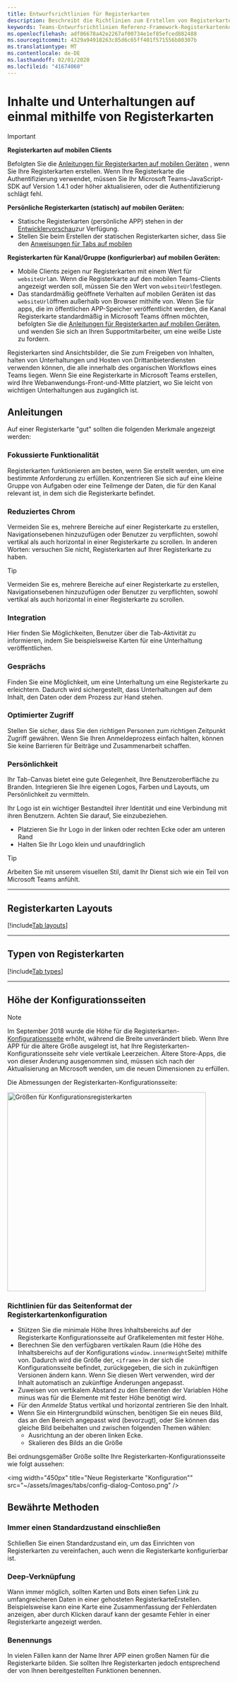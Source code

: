 ```yaml
---
title: Entwurfsrichtlinien für Registerkarten
description: Beschreibt die Richtlinien zum Erstellen von Registerkarten für Inhalt und Zusammenarbeit.
keywords: Teams-Entwurfsrichtlinien Referenz-Framework-Registerkartenkonfiguration
ms.openlocfilehash: adf86678a42e2267af00734e1ef85efced882488
ms.sourcegitcommit: 4329a94918263c85d6c65ff401f571556b80307b
ms.translationtype: MT
ms.contentlocale: de-DE
ms.lasthandoff: 02/01/2020
ms.locfileid: "41674060"
---
```

# <a name="content-and-conversations-all-at-once-using-tabs"></a>Inhalte und Unterhaltungen auf einmal mithilfe von Registerkarten

> [!Important]
> **Registerkarten auf mobilen Clients**
>
> Befolgten Sie die [Anleitungen für Registerkarten auf mobilen Geräten](~/tabs/design/tabs-mobile.md) , wenn Sie Ihre Registerkarten erstellen. Wenn Ihre Registerkarte die Authentifizierung verwendet, müssen Sie Ihr Microsoft Teams-JavaScript-SDK auf Version 1.4.1 oder höher aktualisieren, oder die Authentifizierung schlägt fehl.
>
> **Persönliche Registerkarten (statisch) auf mobilen Geräten:**
>
> * Statische Registerkarten (persönliche APP) stehen in der [Entwicklervorschau](~/resources/dev-preview/developer-preview-intro.md)zur Verfügung.
> * Stellen Sie beim Erstellen der statischen Registerkarten sicher, dass Sie den [Anweisungen für Tabs auf mobilen](~/tabs/design/tabs-mobile.md)
>
> **Registerkarten für Kanal/Gruppe (konfigurierbar) auf mobilen Geräten:**
>
> * Mobile Clients zeigen nur Registerkarten mit einem Wert für `websiteUrl`an. Wenn die Registerkarte auf den mobilen Teams-Clients angezeigt werden soll, müssen Sie den Wert von `websiteUrl`festlegen.
> * Das standardmäßig geöffnete Verhalten auf mobilen Geräten ist das `websiteUrl`öffnen außerhalb von Browser mithilfe von. Wenn Sie für apps, die im öffentlichen APP-Speicher veröffentlicht werden, die Kanal Registerkarte standardmäßig in Microsoft Teams öffnen möchten, befolgten Sie die [Anleitungen für Registerkarten auf mobilen Geräten](~/tabs/design/tabs-mobile.md), und wenden Sie sich an Ihren Supportmitarbeiter, um eine weiße Liste zu fordern.

Registerkarten sind Ansichtsbilder, die Sie zum Freigeben von Inhalten, halten von Unterhaltungen und Hosten von Drittanbieterdiensten verwenden können, die alle innerhalb des organischen Workflows eines Teams liegen. Wenn Sie eine Registerkarte in Microsoft Teams erstellen, wird Ihre Webanwendungs-Front-und-Mitte platziert, wo Sie leicht von wichtigen Unterhaltungen aus zugänglich ist.

## <a name="guidelines"></a>Anleitungen

Auf einer Registerkarte "gut" sollten die folgenden Merkmale angezeigt werden:

### <a name="focused-functionality"></a>Fokussierte Funktionalität

Registerkarten funktionieren am besten, wenn Sie erstellt werden, um eine bestimmte Anforderung zu erfüllen. Konzentrieren Sie sich auf eine kleine Gruppe von Aufgaben oder eine Teilmenge der Daten, die für den Kanal relevant ist, in dem sich die Registerkarte befindet.

### <a name="reduced-chrome"></a>Reduziertes Chrom

Vermeiden Sie es, mehrere Bereiche auf einer Registerkarte zu erstellen, Navigationsebenen hinzuzufügen oder Benutzer zu verpflichten, sowohl vertikal als auch horizontal in einer Registerkarte zu scrollen. In anderen Worten: versuchen Sie nicht, Registerkarten auf Ihrer Registerkarte zu haben.

> [!TIP]
> Vermeiden Sie es, mehrere Bereiche auf einer Registerkarte zu erstellen, Navigationsebenen hinzuzufügen oder Benutzer zu verpflichten, sowohl vertikal als auch horizontal in einer Registerkarte zu scrollen.

### <a name="integration"></a>Integration

Hier finden Sie Möglichkeiten, Benutzer über die Tab-Aktivität zu informieren, indem Sie beispielsweise Karten für eine Unterhaltung veröffentlichen.

### <a name="conversational"></a>Gesprächs

Finden Sie eine Möglichkeit, um eine Unterhaltung um eine Registerkarte zu erleichtern. Dadurch wird sichergestellt, dass Unterhaltungen auf dem Inhalt, den Daten oder dem Prozess zur Hand stehen.

### <a name="streamlined-access"></a>Optimierter Zugriff

Stellen Sie sicher, dass Sie den richtigen Personen zum richtigen Zeitpunkt Zugriff gewähren. Wenn Sie Ihren Anmeldeprozess einfach halten, können Sie keine Barrieren für Beiträge und Zusammenarbeit schaffen.

### <a name="personality"></a>Persönlichkeit

Ihr Tab-Canvas bietet eine gute Gelegenheit, Ihre Benutzeroberfläche zu Branden. Integrieren Sie Ihre eigenen Logos, Farben und Layouts, um Persönlichkeit zu vermitteln.

Ihr Logo ist ein wichtiger Bestandteil ihrer Identität und eine Verbindung mit ihren Benutzern. Achten Sie darauf, Sie einzubeziehen.

* Platzieren Sie Ihr Logo in der linken oder rechten Ecke oder am unteren Rand
* Halten Sie Ihr Logo klein und unaufdringlich

> [!TIP]
> Arbeiten Sie mit unserem visuellen Stil, damit Ihr Dienst sich wie ein Teil von Microsoft Teams anfühlt.

---

## <a name="tab-layouts"></a>Registerkarten Layouts

[!include[Tab layouts](~/includes/design/tab-layouts.html)]

---

## <a name="types-of-tabs"></a>Typen von Registerkarten

[!include[Tab types](~/includes/design/tab-types.html)]

---

## <a name="configuration-page-height"></a>Höhe der Konfigurationsseiten

>[!NOTE]
>Im September 2018 wurde die Höhe für die Registerkarten- [Konfigurationsseite](~/tabs/how-to/create-tab-pages/configuration-page.md) erhöht, während die Breite unverändert blieb. Wenn Ihre APP für die ältere Größe ausgelegt ist, hat Ihre Registerkarten-Konfigurationsseite sehr viele vertikale Leerzeichen. Ältere Store-Apps, die von dieser Änderung ausgenommen sind, müssen sich nach der Aktualisierung an Microsoft wenden, um die neuen Dimensionen zu erfüllen.

Die Abmessungen der Registerkarten-Konfigurationsseite:

<img width="450px" title="Größen für Konfigurationsregisterkarten" src="~/assets/images/tabs/config-dialog-Contoso2.png" />

### <a name="guidelines-for-tab-configuration-page-format"></a>Richtlinien für das Seitenformat der Registerkartenkonfiguration

* Stützen Sie die minimale Höhe Ihres Inhaltsbereichs auf der Registerkarte Konfigurationsseite auf Grafikelementen mit fester Höhe.
* Berechnen Sie den verfügbaren vertikalen Raum (die Höhe des Inhaltsbereichs auf der Konfigurations `window.innerHeight`Seite) mithilfe von. Dadurch wird die Größe der, `<iframe>` in der sich die Konfigurationsseite befindet, zurückgegeben, die sich in zukünftigen Versionen ändern kann. Wenn Sie diesen Wert verwenden, wird der Inhalt automatisch an zukünftige Änderungen angepasst.
* Zuweisen von vertikalem Abstand zu den Elementen der Variablen Höhe minus was für die Elemente mit fester Höhe benötigt wird.
* Für den *Anmelde* Status vertikal und horizontal zentrieren Sie den Inhalt.
* Wenn Sie ein Hintergrundbild wünschen, benötigen Sie ein neues Bild, das an den Bereich angepasst wird (bevorzugt), oder Sie können das gleiche Bild beibehalten und zwischen folgenden Themen wählen:
  * Ausrichtung an der oberen linken Ecke.
  * Skalieren des Bilds an die Größe

Bei ordnungsgemäßer Größe sollte Ihre Registerkarten-Konfigurationsseite wie folgt aussehen:

<img width="450px" title="Neue Registerkarte "Konfiguration"" src="~/assets/images/tabs/config-dialog-Contoso.png" />

## <a name="best-practices"></a>Bewährte Methoden

### <a name="always-include-a-default-state"></a>Immer einen Standardzustand einschließen

Schließen Sie einen Standardzustand ein, um das Einrichten von Registerkarten zu vereinfachen, auch wenn die Registerkarte konfigurierbar ist.

### <a name="deep-linking"></a>Deep-Verknüpfung

Wann immer möglich, sollten Karten und Bots einen tiefen Link zu umfangreicheren Daten in einer gehosteten RegisterkarteErstellen. Beispielsweise kann eine Karte eine Zusammenfassung der Fehlerdaten anzeigen, aber durch Klicken darauf kann der gesamte Fehler in einer Registerkarte angezeigt werden.

### <a name="naming"></a>Benennungs

In vielen Fällen kann der Name Ihrer APP einen großen Namen für die Registerkarte bilden. Sie sollten Ihre Registerkarten jedoch entsprechend der von Ihnen bereitgestellten Funktionen benennen.
